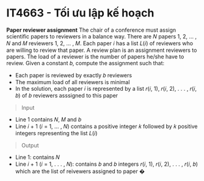 # IT4663 - Tối ưu lập kế hoạch
**Paper reviewer assignment**
The chair of a conference must assign scientific papers to reviewers in
a balance way. There are 𝑁 papers 1, 2, … , 𝑁 and 𝑀 reviewers
1, 2, … , 𝑀. Each paper 𝑖 has a list 𝐿(𝑖) of reviewers who are willing to
review that paper. A review plan is an assignment reviewers to
papers. The load of a reviewer is the number of papers he/she have
to review. Given a constant 𝑏, compute the assignment such that:
- Each paper is reviewed by exactly 𝑏 reviewers
- The maximum load of all reviewers is minimal
- In the solution, each paper 𝑖 is represented by a list
𝑟(𝑖, 1), 𝑟(𝑖, 2), . . . , 𝑟(𝑖, 𝑏) of 𝑏 reviewers asssigned to this paper
> Input
- Line 1 contains 𝑁, 𝑀 and 𝑏
- Line 𝑖 + 1 (𝑖 = 1, … , 𝑁) contains a positive integer 𝑘 followed by
𝑘 positive integers representing the list 𝐿(𝑖)
> Output
- Line 1: contains 𝑁
- Line 𝑖 + 1 (𝑖 = 1, . . . , 𝑁): contains 𝑏 and 𝑏 integers
𝑟(𝑖, 1), 𝑟(𝑖, 2), . . . , 𝑟(𝑖, 𝑏) which are the list of reivewers assigned
to paper �
